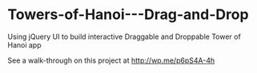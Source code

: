 # Towers-of-Hanoi---Drag-and-Drop
Using jQuery UI to build interactive Draggable and Droppable Tower of Hanoi app

See a walk-through on this project at http://wp.me/p6pS4A-4h
